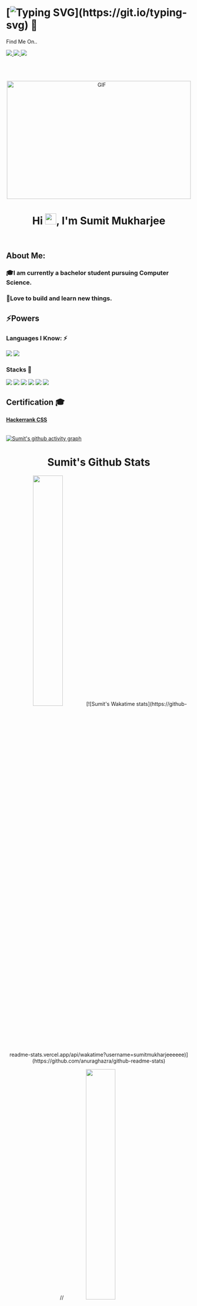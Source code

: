 # [![Typing SVG](https://readme-typing-svg.herokuapp.com?size=24&width=600&lines=Welcome+To+Sumit+Mukharjee's+Github+Profile..)](https://git.io/typing-svg) 👋

Find Me On.. 

<a href="https://www.linkedin.com/in/sumit-mukharjee-8870691a7/">
  <img src="https://img.shields.io/badge/LinkedIn-0077B5?style=for-the-badge&logo=linkedin&logoColor=white" /> 
 </a>
 <a href="mailto:sumitmukharjeeeeee@gmail.com">
  <img src="https://img.shields.io/badge/Gmail-D14836?style=for-the-badge&logo=gmail&logoColor=white"   />
</a>
 <a href="https://twitter.com/SumitMukharjii">
  <img src="https://img.shields.io/badge/Twitter-1DA1F2?style=for-the-badge&logo=twitter&logoColor=white"   />
</a>
<br> <br>
<br> <br>
<p align="center">
<img align="center" alt="GIF" src="https://github.com/abhisheknaiidu/abhisheknaiidu/blob/master/code.gif?raw=true" width="500" height="320" />
</p>
<h1 align="center">Hi <img src="https://raw.githubusercontent.com/MartinHeinz/MartinHeinz/master/wave.gif" width="30px">, I'm Sumit Mukharjee </h1>
<br>

## About Me:

### :mortar_board:I am currently a bachelor student pursuing Computer Science.<br/>
### :sparkler:Love to build and learn new things.


## :zap:Powers
### Languages I Know: ⚡

<img src="https://img.shields.io/badge/Java-ED8B00?style=for-the-badge&logo=java&logoColor=white" /> <img src="https://img.shields.io/badge/Python-FFD43B?style=for-the-badge&logo=python&logoColor=darkgreen" />

### Stacks :rocket:

<img src="https://img.shields.io/badge/HTML-239120?style=for-the-badge&logo=html5&logoColor=whiteen" /> <img src="https://img.shields.io/badge/Bootstrap-563D7C?style=for-the-badge&logo=bootstrap&logoColor=white"/> <img src="https://img.shields.io/badge/CSS-239120?&style=for-the-badge&logo=css3&logoColor=white"/> <img src="https://img.shields.io/badge/JavaScript-F7DF1E?style=for-the-badge&logo=javascript&logoColor=black"/> <img src="https://img.shields.io/badge/React-20232A?style=for-the-badge&logo=react&logoColor=61DAFB"/> <img src="https://img.shields.io/badge/Flutter-02569B?style=for-the-badge&logo=flutter&logoColor=white"/>

## Certification 🎓
  <b>[Hackerrank CSS](https://www.hackerrank.com/certificates/7053c95d51c6) </b>
  <br>
  <br>
  <br>
  [![Sumit's github activity graph](https://activity-graph.herokuapp.com/graph?username=sumitmukharjeeeeee&theme=dracula)](https://github.com/ashutosh00710/github-readme-activity-graph)
  
 <h1 align="center">Sumit's Github Stats</h1>
 <div align="center" >
<img width="40%" src="https://github-readme-stats.vercel.app/api?username=sumitmukharjeeeeee&theme=synthwave&show_icons=true">  [![Sumit's Wakatime stats](https://github-readme-stats.vercel.app/api/wakatime?username=sumitmukharjeeeeee)](https://github.com/anuraghazra/github-readme-stats)
 
  //<img width="40%" src="https://github-readme-stats.vercel.app/api/top-langs/?username=sumitmukharjeeeeee&layout=compact">
  </div>
  
  
  ***
 <p align="center">
  <i>Let's connect and chat! Open to anything under the sun thank you.</i>

